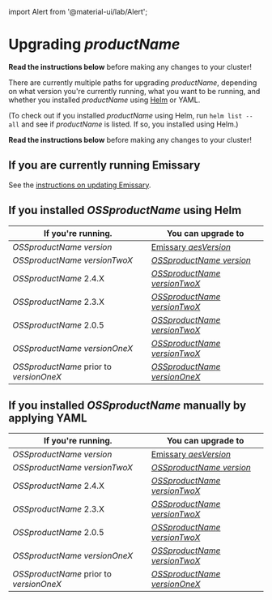 import Alert from '@material-ui/lab/Alert';

# Upgrading $productName$

<Alert severity="warning">
  <b>Read the instructions below</b> before making any changes to your cluster!
</Alert>

There are currently multiple paths for upgrading $productName$, depending on what version you're currently
running, what you want to be running, and whether you installed $productName$ using [Helm](../helm) or
YAML.

(To check out if you installed $productName$ using Helm, run `helm list --all` and see if
$productName$ is listed. If so, you installed using Helm.)

<Alert severity="warning">
  <b>Read the instructions below</b> before making any changes to your cluster!
</Alert>

## If you are currently running Emissary

See the [instructions on updating Emissary](/docs/edge-stack/$aesDocsVersion$/topics/install/migration-matrix/).

## If you installed $OSSproductName$ using Helm

| If you're running.                      | You can upgrade to                                                                                                          |
|-----------------------------------------|-----------------------------------------------------------------------------------------------------------------------------|
| $OSSproductName$ $version$              | [Emissary $aesVersion$](/docs/edge-stack/$aesDocsVersion$/topics/install/upgrade/helm/emissary-3.3/edge-stack-3.3/) |
| $OSSproductName$ $versionTwoX$          | [$OSSproductName$ $version$](../upgrade/helm/emissary-2.5/emissary-3.3)                                                     |
| $OSSproductName$ 2.4.X                  | [$OSSproductName$ $versionTwoX$](../upgrade/helm/emissary-2.4/emissary-2.X)                                                 |
| $OSSproductName$ 2.3.X                  | [$OSSproductName$ $versionTwoX$](../upgrade/helm/emissary-2.3/emissary-2.X)                                                 |
| $OSSproductName$ 2.0.5                  | [$OSSproductName$ $versionTwoX$](../upgrade/helm/emissary-2.0/emissary-2.X)                                                 |
| $OSSproductName$ $versionOneX$          | [$OSSproductName$ $versionTwoX$](../upgrade/helm/emissary-1.14/emissary-2.X)                                                |
| $OSSproductName$ prior to $versionOneX$ | [$OSSproductName$ $versionOneX$](../../../../1.14/topics/install/upgrading)                                                 |

## If you installed $OSSproductName$ manually by applying YAML

| If you're running.                      | You can upgrade to                                                                                                          |
|-----------------------------------------|-----------------------------------------------------------------------------------------------------------------------------|
| $OSSproductName$ $version$              | [Emissary $aesVersion$](/docs/edge-stack/$aesDocsVersion$/topics/install/upgrade/yaml/emissary-3.3/edge-stack-3.3/) |
| $OSSproductName$ $versionTwoX$          | [$OSSproductName$ $version$](../upgrade/yaml/emissary-2.5/emissary-3.3)                                                     |
| $OSSproductName$ 2.4.X                  | [$OSSproductName$ $versionTwoX$](../upgrade/yaml/emissary-2.4/emissary-2.X)                                                 |
| $OSSproductName$ 2.3.X                  | [$OSSproductName$ $versionTwoX$](../upgrade/yaml/emissary-2.3/emissary-2.X)                                                 |
| $OSSproductName$ 2.0.5                  | [$OSSproductName$ $versionTwoX$](../upgrade/yaml/emissary-2.0/emissary-2.X)                                                 |
| $OSSproductName$ $versionOneX$          | [$OSSproductName$ $versionTwoX$](../upgrade/yaml/emissary-1.14/emissary-2.X)                                                |
| $OSSproductName$ prior to $versionOneX$ | [$OSSproductName$ $versionOneX$](../../../../1.14/topics/install/upgrading)                                                 |
